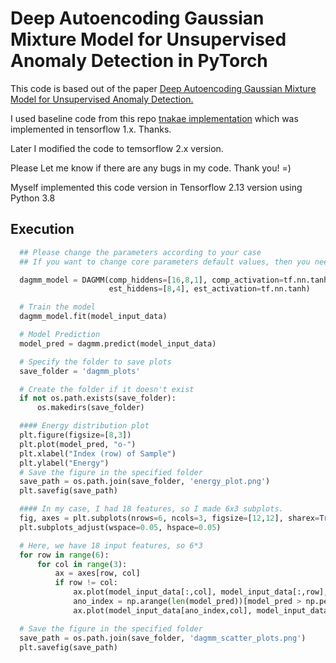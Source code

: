 # Deep Autoencoding Gaussian Mixture Model for Unsupervised Anomaly Detection in PyTorch

This code is based out of the paper [Deep Autoencoding Gaussian Mixture Model for Unsupervised Anomaly Detection.](https://openreview.net/pdf?id=BJJLHbb0-)

I used baseline code from this repo  [tnakae implementation](https://github.com/tnakae/DAGMM) which was implemented in tensorflow 1.x. Thanks.

Later I modified the code to temsorflow 2.x version.

Please Let me know if there are any bugs in my code. Thank you! =)

Myself implemented this code version in Tensorflow 2.13 version using Python 3.8

## Execution
```python
  ## Please change the parameters according to your case
  ## If you want to change core parameters default values, then you need to tweak in DAGMM.py

  dagmm_model = DAGMM(comp_hiddens=[16,8,1], comp_activation=tf.nn.tanh,
                      est_hiddens=[8,4], est_activation=tf.nn.tanh)

  # Train the model
  dagmm_model.fit(model_input_data)

  # Model Prediction
  model_pred = dagmm.predict(model_input_data)

  # Specify the folder to save plots
  save_folder = 'dagmm_plots'

  # Create the folder if it doesn't exist
  if not os.path.exists(save_folder):
      os.makedirs(save_folder)

  #### Energy distribution plot
  plt.figure(figsize=[8,3])
  plt.plot(model_pred, "o-")
  plt.xlabel("Index (row) of Sample")
  plt.ylabel("Energy")
  # Save the figure in the specified folder
  save_path = os.path.join(save_folder, 'energy_plot.png')
  plt.savefig(save_path)

  #### In my case, I had 18 features, so I made 6x3 subplots.
  fig, axes = plt.subplots(nrows=6, ncols=3, figsize=[12,12], sharex=True, sharey=True)
  plt.subplots_adjust(wspace=0.05, hspace=0.05)

  # Here, we have 18 input features, so 6*3
  for row in range(6):
      for col in range(3):
          ax = axes[row, col]
          if row != col:
              ax.plot(model_input_data[:,col], model_input_data[:,row], ".")
              ano_index = np.arange(len(model_pred))[model_pred > np.percentile(model_pred, 99)]
              ax.plot(model_input_data[ano_index,col], model_input_data[ano_index,row], "x", c="r", markersize=8)

  # Save the figure in the specified folder
  save_path = os.path.join(save_folder, 'dagmm_scatter_plots.png')
  plt.savefig(save_path)
```

